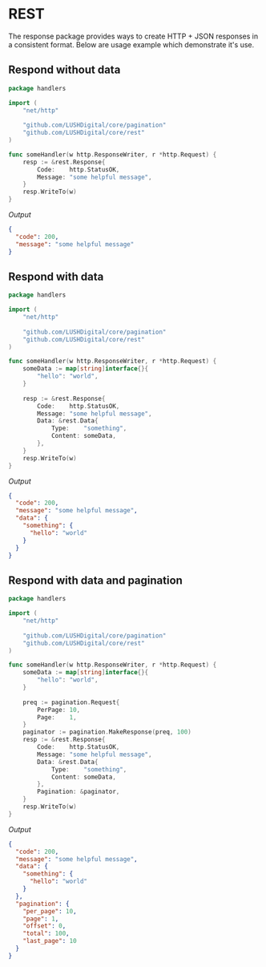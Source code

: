 # REST
The response package provides ways to create HTTP + JSON responses in a consistent format. Below are usage example which demonstrate it's use.

## Respond without data

```go
package handlers

import (
	"net/http"
	
	"github.com/LUSHDigital/core/pagination"
	"github.com/LUSHDigital/core/rest"
)

func someHandler(w http.ResponseWriter, r *http.Request) {
    resp := &rest.Response{
        Code:    http.StatusOK,
        Message: "some helpful message",
    }
    resp.WriteTo(w)
}
```

*Output*

```json
{
  "code": 200,
  "message": "some helpful message"
}
```

## Respond with data
```go
package handlers

import (
	"net/http"
	
	"github.com/LUSHDigital/core/pagination"
	"github.com/LUSHDigital/core/rest"
)

func someHandler(w http.ResponseWriter, r *http.Request) {
    someData := map[string]interface{}{
        "hello": "world",
    }
    
    resp := &rest.Response{
        Code:    http.StatusOK,
        Message: "some helpful message",
        Data: &rest.Data{
            Type:    "something",
            Content: someData,
        },
    }
    resp.WriteTo(w)
}
```

*Output*

```json
{
  "code": 200,
  "message": "some helpful message",
  "data": {
    "something": {
      "hello": "world"
    }
  }
}
```

## Respond with data and pagination
```go
package handlers

import (
	"net/http"
	
	"github.com/LUSHDigital/core/pagination"
	"github.com/LUSHDigital/core/rest"
)

func someHandler(w http.ResponseWriter, r *http.Request) {
    someData := map[string]interface{}{
        "hello": "world",
    }
    
    preq := pagination.Request{
        PerPage: 10,
        Page:    1,
    }
    paginator := pagination.MakeResponse(preq, 100)
    resp := &rest.Response{
        Code:    http.StatusOK,
        Message: "some helpful message",
        Data: &rest.Data{
            Type:    "something",
            Content: someData,
        },
        Pagination: &paginator,
    }
    resp.WriteTo(w)
}
```

*Output*

```json
{
  "code": 200,
  "message": "some helpful message",
  "data": {
    "something": {
      "hello": "world"
    }
  },
  "pagination": {
    "per_page": 10,
    "page": 1,
    "offset": 0,
    "total": 100,
    "last_page": 10
  }
}
```